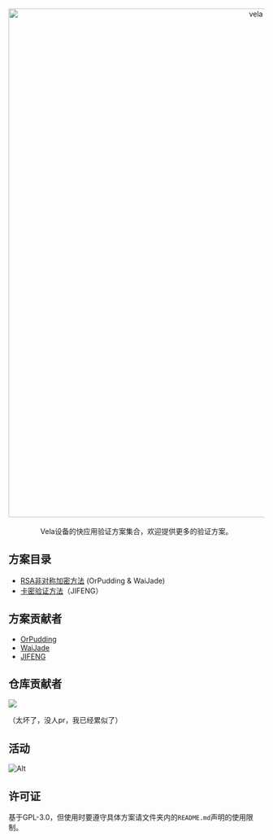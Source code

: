 <div align="center">
	<br>
	<br>
    <picture>
      <source media="(prefers-color-scheme: light)" srcset="/images/logos/gh-black.svg">
      <source media="(prefers-color-scheme: dark)" srcset="/image/logos/gh-white.svg">
      <img src="/Images/logo/gh-black.svg" alt="vela verify" width="1000">
    </picture>
	<br>
	<br>
</div>

<div align="center">
  Vela设备的快应用验证方案集合，欢迎提供更多的验证方案。
</div>

## 方案目录
- [RSA非对称加密方法](/RSA非对称加密方法) (OrPudding & WaiJade)
- [卡密验证方法](/卡密验证方法-JIFENG)（JIFENG）
## 方案贡献者
- [OrPudding](https://github.com/OrPudding)
- [WaiJade](https://github.com/CheongSzesuen)
- [JIFENG](https://github.com/jfgege)
## 仓库贡献者

<a href="https://github.com/CheongSzesuen/VelaVerify/graphs/contributors">
  <img src="https://contrib.rocks/image?repo=CheongSzesuen/VelaVerify" />
</a>

（太坏了，没人pr，我已经累似了）

## 活动
![Alt](https://repobeats.axiom.co/api/embed/62218e68abe9307a95fff6cf7e05cffb24c65ed9.svg "Repobeats analytics image")

## 许可证
基于GPL-3.0，但使用时要遵守具体方案请文件夹内的`README.md`声明的使用限制。
